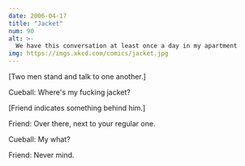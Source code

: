 ```yaml
---
date: 2006-04-17
title: "Jacket"
num: 90
alt: >-
  We have this conversation at least once a day in my apartment
img: https://imgs.xkcd.com/comics/jacket.jpg
---
```

[Two men stand and talk to one another.]

Cueball: Where's my fucking jacket?

[Friend indicates something behind him.]

Friend: Over there, next to your regular one.

Cueball: My what?

Friend: Never mind.